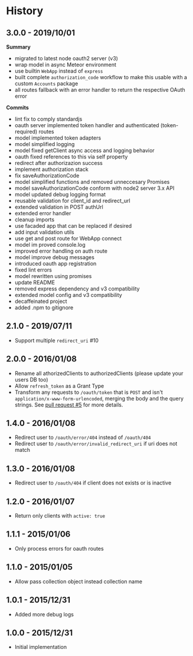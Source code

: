 # History

## 3.0.0 - 2019/10/01

**Summary**

- migrated to latest node oauth2 server (v3)
- wrap model in async Meteor environment
- use builtin `WebApp` instead of `express`
- built complete `authorization_code` workflow to make this usable with a custom `Accounts` package
- all routes fallback with an error handler to return the respective OAuth error 

**Commits**

- lint fix to comply standardjs
- oauth server implemented token handler and authenticated (token-required) routes
- model implemented token adapters
- model simplified logging
- model fixed getClient async access and logging behavior
- oauth fixed references to this via self property
- redirect after authorizazion success
- implement authorization stack
- fix saveAuthorizationCode
- model simplified functions and removed unneccesary Promises
- model saveAuthorizationCode conform with node2 server 3.x API
- model updated debug logging format
- reusable validation for client_id and redirect_url
- extended validation in POST authUrl
- extended error handler
- cleanup imports
- use facaded app that can be replaced if desired
- add input validation utils
- use get and post route for WebApp connect
- model im proved console.log
- improved error handling on auth route
- model improve debug messages
- introduced oauth app registration
- fixed lint errors
- model rewritten using promises
- update README
- removed express dependency and v3 compatibility
- extended model config and v3 compatibility
- decaffeinated project
- added .npm to gitignore


## 2.1.0 - 2019/07/11

- Support multiple `redirect_uri` #10

## 2.0.0 - 2016/01/08

- Rename all athorizedClients to authorizedClients (please update your users DB too)
- Allow `refresh_token` as a Grant Type
- Transform any requests to `/oauth/token` that is `POST` and isn't `application/x-www-form-urlencoded`, merging the body and the query strings. See [pull request #5](https://github.com/RocketChat/rocketchat-oauth2-server/pull/5) for more details.

## 1.4.0 - 2016/01/08

- Redirect user to `/oauth/error/404` instead of `/oauth/404`
- Redirect user to `/oauth/error/invalid_redirect_uri` if uri does not match

## 1.3.0 - 2016/01/08

- Redirect user to `/oauth/404` if client does not exists or is inactive

## 1.2.0 - 2016/01/07

- Return only clients with `active: true`

## 1.1.1 - 2015/01/06

- Only process errors for oauth routes

## 1.1.0 - 2015/01/05

- Allow pass collection object instead collection name

## 1.0.1 - 2015/12/31

- Added more debug logs

## 1.0.0 - 2015/12/31

- Initial implementation
